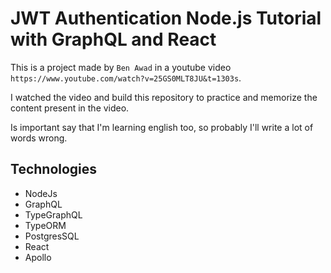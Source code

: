 # JWT Authentication Node.js Tutorial with GraphQL and React

This is a project made by `Ben Awad` in a youtube video `https://www.youtube.com/watch?v=25GS0MLT8JU&t=1303s`.

I watched the video and build this repository to practice and memorize the content present in the video.

Is important say that I'm learning english too, so probably I'll write a lot of words wrong.

## Technologies
- NodeJs
- GraphQL
- TypeGraphQL
- TypeORM
- PostgresSQL
- React
- Apollo
